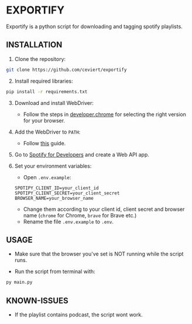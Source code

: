 # EXPORTIFY

Exportify is a python script for downloading and tagging spotify playlists.

## INSTALLATION

1. Clone the repository:
```bash
git clone https://github.com/ceviert/exportify
```

2. Install required libraries:
```bash
pip install -r requirements.txt
```

3. Download and install WebDriver:
    - Follow the steps in [developer.chrome](https://developer.chrome.com/docs/chromedriver/downloads) for selecting the right version for your browser.

4. Add the WebDriver to `PATH`:
    - Follow [this](https://gist.github.com/ScribbleGhost/752ec213b57eef5f232053e04f9d0d54) guide.

5. Go to [Spotify for Developers](https://developer.spotify.com/documentation/web-api) and create a Web API app.

6. Set your environment variables:
    - Open `.env.example`:
    ```env
    SPOTIPY_CLIENT_ID=your_client_id
    SPOTIPY_CLIENT_SECRET=your_client_secret
    BROWSER_NAME=your_browser_name
    ```
    - Change them according to your client id, client secret and browser name (`chrome` for Chrome, `brave` for Brave etc.)
    - Rename the file `.env.example` to `.env`.

## USAGE

- Make sure that the browser you've set is NOT running while the script runs.

- Run the script from terminal with:
```bash
py main.py
```

## KNOWN-ISSUES

- If the playlist contains podcast, the script wont work.